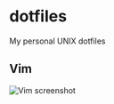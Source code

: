 # dotfiles
My personal UNIX dotfiles

## Vim
![Vim screenshot](https://github.com/calops/dotfiles/blob/master/static/vim_screenshot.jpg?raw=true)
